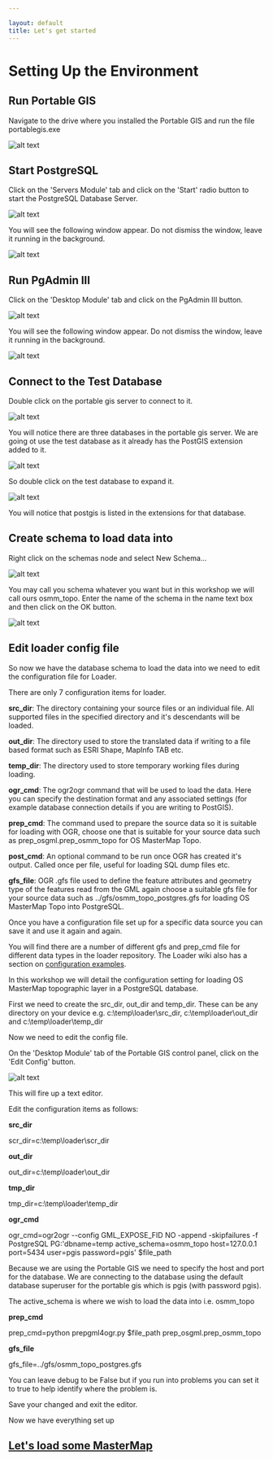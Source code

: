 ```yaml
---

layout: default
title: Let's get started
---
```

# Setting Up the Environment #

## Run Portable GIS ##
Navigate to the drive where you installed the Portable GIS and run the file portablegis.exe

![alt text](http://aileenh.github.io/images/image1.JPG "Portable GIS screen shot")

## Start PostgreSQL ##
Click on the 'Servers Module' tab and click on the 'Start' radio button to start the PostgreSQL Database Server. 

![alt text](http://aileenh.github.io/images/image2.JPG "Starting Postgrsql")

You will see the following window appear. Do not dismiss the window, leave it running in the background.

![alt text](http://aileenh.github.io/images/image5.JPG "Starting Postgrsql")

## Run PgAdmin III ##
Click on the 'Desktop Module' tab and click on the PgAdmin III button. 

![alt text](http://aileenh.github.io/images/image4.JPG "Running PgAdmin")

You will see the following window appear. Do not dismiss the window, leave it running in the background.

![alt text](http://aileenh.github.io/images/image9.JPG "Running PgAdmin")

## Connect to the Test Database ##
Double click on the portable gis server to connect to it.

![alt text](http://aileenh.github.io/images/image10.JPG "Connect to test database")

You will notice there are three databases in the portable gis server. We are going ot use the test database as it already has the PostGIS extension added to it. 

![alt text](http://aileenh.github.io/images/image11.JPG "Connect to test database")

So double click on the test database to expand it. 

![alt text](http://aileenh.github.io/images/image6.JPG "Connect to test database")

You will notice that postgis is listed in the extensions for that database.

## Create schema to load data into ##
Right click on the schemas node and select New Schema...

![alt text](http://aileenh.github.io/images/image7.JPG "create schema")

You may call you schema whatever you want but in this workshop we will call ours osmm_topo.
Enter the name of the schema in the name text box and then click on the OK button.

![alt text](http://aileenh.github.io/images/image8.JPG "create schema")

## Edit loader config file ##
So now we have the database schema to load the data into we need to edit the configuration file for Loader. 

There are only 7 configuration items for loader. 

**src_dir**:
The directory containing your source files or an individual file. All supported files in the specified directory and it's descendants will be loaded.

**out_dir**:
The directory used to store the translated data if writing to a file based format such as ESRI Shape, MapInfo TAB etc.

**temp_dir**: The directory used to store temporary working files during loading.

**ogr_cmd**: 
The ogr2ogr command that will be used to load the data. Here you can specify the destination format and any associated settings (for example database connection details if you are writing to PostGIS).

**prep_cmd**: 
The command used to prepare the source data so it is suitable for loading with OGR, choose one that is suitable for your source data such as prep_osgml.prep_osmm_topo for OS MasterMap Topo.

**post_cmd**: 
An optional command to be run once OGR has created it's output. Called once per file, useful for loading SQL dump files etc.

**gfs_file**: OGR .gfs file used to define the feature attributes and geometry type of the features read from the GML again choose a suitable gfs file for your source data such as ../gfs/osmm_topo_postgres.gfs for loading OS MasterMap Topo into PostgreSQL.

Once you have a configuration file set up for a specific data source you can save it and use it again and again.

You will find there are a number of different gfs and prep_cmd file for different data types in the loader repository. The Loader wiki also has a section on [configuration examples](https://github.com/AstunTechnology/Loader/wiki/Configuration-examples).

In this workshop we will detail the configuration setting for loading OS MasterMap topographic layer in a PostgreSQL database.

First we need to create the src_dir, out_dir and temp_dir. These can be any directory on your device e.g. c:\temp\loader\src_dir, c:\temp\loader\out_dir and c:\temp\loader\temp_dir

Now we need to edit the config file. 

On the 'Desktop Module' tab of the Portable GIS control panel, click on the 'Edit Config' button.

![alt text](http://aileenh.github.io/images/image4.JPG "Edit Loader Config")

This will fire up a text editor.

Edit the configuration items as follows:

**src_dir**

scr_dir=c:\temp\loader\scr_dir

**out_dir**

out_dir=c:\temp\loader\out_dir

**tmp_dir**

tmp_dir=c:\temp\loader\temp_dir

**ogr_cmd**

ogr_cmd=ogr2ogr --config GML_EXPOSE_FID NO -append -skipfailures -f PostgreSQL PG:'dbname=temp active_schema=osmm_topo host=127.0.0.1 port=5434 user=pgis password=pgis' $file_path

Because we are using the Portable GIS we need to specify the host and port for the database. We are connecting to the database using the default database superuser for the portable gis which is pgis (with password pgis). 

The active_schema is where we wish to load the data into i.e. osmm_topo

**prep_cmd**

prep_cmd=python prepgml4ogr.py $file_path prep_osgml.prep_osmm_topo

**gfs_file**

gfs_file=../gfs/osmm_topo_postgres.gfs


You can leave debug to be False but if you run into problems you can set it to true to help identify where the problem is.

Save your changed and exit the editor.

Now we have everything set up

## [Let's load some MasterMap](http://aileenh.github.io/lets-load-some-mastermap.html) ##

